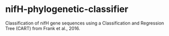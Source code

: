 # nifH-phylogenetic-classifier
Classification of nifH gene sequences using a Classification and Regression Tree (CART) from Frank et al., 2016.
